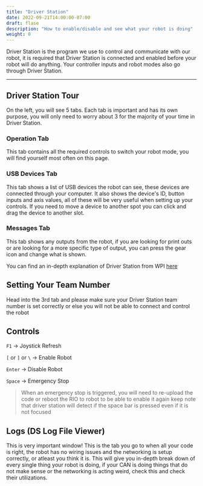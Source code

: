```yaml
---
title: "Driver Station"
date: 2022-09-21T14:00:00-07:00
draft: flase
description: "How to enable/disable and see what your robot is doing"
weight: 0
---
```


Driver Station is the program we use to control and communicate with our robot, it is required that Driver Station is connected and enabled before your robot will do anything. Your controller inputs and robot modes also go through Driver Station.

---

## Driver Station Tour
On the left, you will see 5 tabs. Each tab is important and has its own purpose, you will only need to worry about 3 for the majority of your time in Driver Station.

### Operation Tab 
This tab contains all the required controls to switch your robot mode, you will find yourself most often on this page.

### USB Devices Tab
This tab shows a list of USB devices the robot can see, these devices are connected through your computer. It also shows the device's ID, button inputs and axis values, all of these will be very useful when setting up your controls. If you need to move a device to another spot you can click and drag the device to another slot.

### Messages Tab
This tab shows any outputs from the robot, if you are looking for print outs or are looking for a more specific type of output, you can press the gear icon and change what is shown.

You can find an in-depth explanation of Driver Station from WPI [here](https://docs.wpilib.org/en/stable/docs/software/driverstation/driver-station.html)

## Setting Your Team Number
Head into the 3rd tab and please make sure your Driver Station team number is set correctly or else you will not be able to connect and control the robot

## Controls

`F1` -> Joystick Refresh 

`[` or `]` or `\` -> Enable Robot

`Enter` -> Disable Robot

`Space` -> Emergency Stop
> When an emergency stop is triggered, you will need to re-upload the code or reboot the RIO to robot to be able to enable it again
> keep note that driver station will detect if the space bar is pressed even if it is not focused


## Logs (DS Log File Viewer)

This is very important window! This is the tab you go to when all your code is right, the robot has no wiring issues and the networking is setup correctly, or atleast you think it is. This will give you in-depth break down of every single thing your robot is doing, if your CAN is doing things that do not make sense or the networking is acting weird, check this and check their utilizations.


